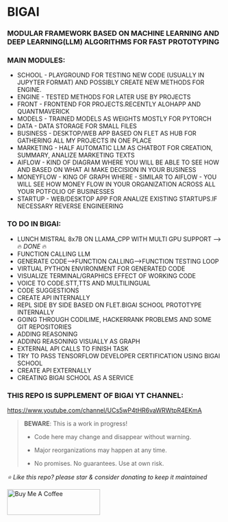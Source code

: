 # BIGAI
### MODULAR FRAMEWORK BASED ON MACHINE LEARNING AND DEEP LEARNING(LLM) ALGORITHMS FOR FAST PROTOTYPING

### MAIN MODULES:
* SCHOOL - PLAYGROUND FOR TESTING NEW CODE (USUALLY IN JUPYTER FORMAT) AND POSSIBLY CREATE NEW METHODS FOR ENGINE.
* ENGINE - TESTED METHODS FOR LATER USE BY PROJECTS
* FRONT - FRONTEND FOR PROJECTS.RECENTLY ALOHAPP AND QUANTMAVERICK
* MODELS - TRAINED MODELS AS WEIGHTS MOSTLY FOR PYTORCH
* DATA - DATA STORAGE FOR SMALL FILES
* BUSINESS - DESKTOP/WEB APP BASED ON FLET AS HUB FOR GATHERING ALL MY PROJECTS IN ONE PLACE
* MARKETING - HALF AUTOMATIC LLM AS CHATBOT FOR CREATION, SUMMARY, ANALIZE MARKETING TEXTS
* AIFLOW - KIND OF DIAGRAM WHERE YOU WILL BE ABLE TO SEE HOW AND BASED ON WHAT AI MAKE DECISION IN YOUR BUSINESS
* MONEYFLOW - KING OF GRAPH WHERE - SIMILAR TO AIFLOW - YOU WILL SEE HOW MONEY FLOW IN YOUR ORGANIZATION ACROSS ALL YOUR POTFOLIO OF BUSINESSES
* STARTUP - WEB/DESKTOP APP FOR ANALIZE EXISTING STARTUPS.IF NECESSARY REVERSE ENGINEERING

### TO DO IN BIGAI:
* LUNCH MISTRAL 8x7B ON LLAMA_CPP WITH MULTI GPU SUPPORT -->🔥 *DONE* 🔥
* FUNCTION CALLING LLM
* GENERATE CODE-->FUNCTION CALLING-->FUNCTION TESTING LOOP
* VIRTUAL PYTHON ENVIRONMENT FOR GENERATED CODE
* VISUALIZE TERMINAL/GRAPHICS EFFECT OF WORKING CODE
* VOICE TO CODE.STT,TTS AND MULTILINGUAL
* CODE SUGGESTIONS
* CREATE API INTERNALLY
* REPL SIDE BY SIDE BASED ON FLET.BIGAI SCHOOL PROTOTYPE INTERNALLY
* GOING THROUGH CODILIME, HACKERRANK PROBLEMS AND SOME GIT REPOSITORIES
* ADDING REASONING
* ADDING REASONING VISUALLY AS GRAPH
* EXTERNAL API CALLS TO FINISH TASK
* TRY TO PASS TENSORFLOW DEVELOPER CERTIFICATION USING BIGAI SCHOOL
* CREATE API EXTERNALLY
* CREATING BIGAI SCHOOL AS A SERVICE



### THIS REPO IS SUPPLEMENT OF BIGAI YT CHANNEL:

https://www.youtube.com/channel/UCs5wP4tHR6vaWRWtpR4EKmA



> **BEWARE**: This is a work in progress!
>
> * Code here may change and disappear without warning.
>
> * Major reorganizations may happen at any time.
>
> * No promises. No guarantees. Use at own risk.





*⭐️ Like this repo? please star & consider donating to keep it maintained*

<a href="https://www.buymeacoffee.com/aleksanderu" target="_blank"><img src="https://cdn.buymeacoffee.com/buttons/v2/default-yellow.png" alt="Buy Me A Coffee" style="height: 60px !important;width: 217px !important;" ></a>



